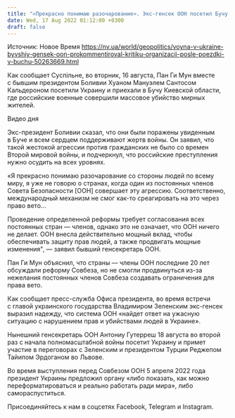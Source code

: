 ```yaml
---
title: "«Прекрасно понимаю разочарование». Экс-генсек ООН посетил Бучу и ответил на критику организации"
date: Wed, 17 Aug 2022 01:12:00 +0300
draft: false
---
```

Источник: Новое Время https://nv.ua/world/geopolitics/voyna-v-ukraine-byvshiy-gensek-oon-prokommentiroval-kritiku-organizacii-posle-poezdki-v-buchu-50263669.html


 Как сообщает Суспільне, во вторник, 16 августа, Пан Ги Мун вместе с бывшим президентом Боливии Хуаном Мануэлем Сантосом Кальдероном посетили Украину и приехали в Бучу Киевской области, где российские военные совершили массовое убийство мирных жителей.

 Видео дня   

Экс-президент Боливии сказал, что они были поражены увиденным в Буче и всем сердцем поддерживают жертв войны. Он заявил, что такой жестокой агрессии против гражданских не было со времен Второй мировой войны, и подчеркнул, что российские преступления нужно осудить на всех уровнях.

«Я прекрасно понимаю разочарование со стороны людей по всему миру, я уже не говорю о странах, когда один из постоянных членов Совета Безопасности [ООН] совершает эту агрессию. Соответственно, международный механизм не смог как-то среагировать на это через право вето…

Проведение определенной реформы требует согласования всех постоянных стран — членов, однако это не означает, что ООН ничего не делает. ООН внесла действительно мощный вклад, чтобы обеспечивать защиту прав людей, а также продвигать мощные изменения", — заявил бывший генсекретарь ООН.

Пан Ги Мун объяснил, что страны — члены ООН последние 20 лет обсуждали реформу Совбеза, но не смогли продвинуться из-за нежелания постоянных членов Совбеза создавать ограничения для права вето.

Как сообщает пресс-служба Офиса президента, во время встречи с главой украинского государства Владимиром Зеленским экс-генсек выразил надежду, что система ООН «найдет ответ на ужасную ситуацию с нарушением прав и убийствами людей в Украине».

Нынешний генсекретарь ООН Антониу Гутерреш 18 августа во второй раз с начала полномасштабной войны посетит Украину и примет участие в переговорах с Зеленским и президентом Турции Реджепом Тайипом Эрдоганом во Львове.

Во время выступления перед Совбезом ООН 5 апреля 2022 года президент Украины предложил органу «либо показать, как можно переформатироваться и реально работать ради мира», либо самораспуститься.

Присоединяйтесь к нам в соцсетях Facebook, Telegram и Instagram.
